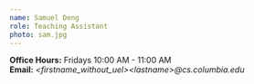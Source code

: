 ```yaml
---
name: Samuel Deng
role: Teaching Assistant
photo: sam.jpg
---
```


**Office Hours:** Fridays 10:00 AM - 11:00 AM  
**Email:** *\<firstname_without_uel\>\<lastname\>@cs.columbia.edu*
